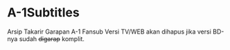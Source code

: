 # A-1Subtitles
Arsip Takarir Garapan A-1 Fansub
Versi TV/WEB akan dihapus jika versi BD-nya sudah ~~digarap~~ komplit.

